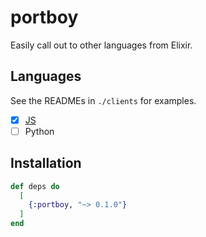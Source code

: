 # portboy

Easily call out to other languages from Elixir.

## Languages

See the READMEs in `./clients` for examples.

- [X] [JS](https://github.com/mvkvc/portboy/tree/main/clients/js)
- [ ] Python

## Installation

```elixir
def deps do
  [
    {:portboy, "~> 0.1.0"}
  ]
end
```

